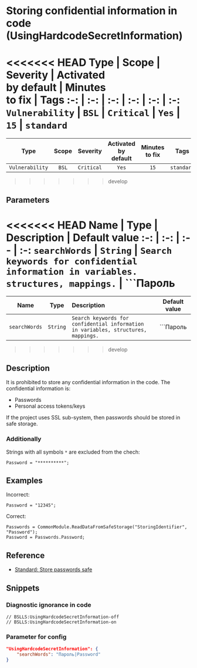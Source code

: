 # Storing confidential information in code (UsingHardcodeSecretInformation)

<<<<<<< HEAD
Type | Scope | Severity | Activated<br>by default | Minutes<br>to fix | Tags
:-: | :-: | :-: | :-: | :-: | :-:
`Vulnerability` | `BSL` | `Critical` | `Yes` | `15` | `standard`
=======
 Type | Scope | Severity | Activated<br>by default | Minutes<br>to fix | Tags 
 :-: | :-: | :-: | :-: | :-: | :-: 
 `Vulnerability` | `BSL` | `Critical` | `Yes` | `15` | `standard` 
>>>>>>> develop

## Parameters

<<<<<<< HEAD
Name | Type | Description | Default value
:-: | :-: | :-- | :-:
`searchWords` | `String` | `Search keywords for confidential information in variables. structures, mappings.` | ```Пароль
=======
 Name | Type | Description | Default value 
 :-: | :-: | :-- | :-: 
 `searchWords` | `String` | ```Search keywords for confidential information in variables, structures, mappings.``` | ```Пароль|Password``` 
>>>>>>> develop

<!-- Блоки выше заполняются автоматически, не трогать -->

## Description

It is prohibited to store any confidential information in the code. The confidential information is:

- Passwords
- Personal access tokens/keys

If the project uses SSL sub-system, then passwords should be stored in safe storage.

### Additionally

Strings with all symbols `*` are excluded from the chech:

```bsl
Password = "**********";
```

## Examples

Incorrect:

```bsl
Password = "12345";
```

Correct:

```bsl
Passwords = CommonModule.ReadDataFromSafeStorage("StoringIdentifier", "Password");
Password = Passwords.Password;
```

## Reference

- [Standard: Store passwords safe](https://its.1c.ru/db/v8std#content:740:hdoc)

## Snippets

<!-- Блоки ниже заполняются автоматически, не трогать -->

### Diagnostic ignorance in code

```bsl
// BSLLS:UsingHardcodeSecretInformation-off
// BSLLS:UsingHardcodeSecretInformation-on
```

### Parameter for config

```json
"UsingHardcodeSecretInformation": {
    "searchWords": "Пароль|Password"
}
```
